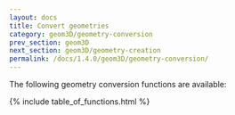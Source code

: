 ```yaml
---
layout: docs
title: Convert geometries
category: geom3D/geometry-conversion
prev_section: geom3D
next_section: geom3D/geometry-creation
permalink: /docs/1.4.0/geom3D/geometry-conversion/
---
```


The following geometry conversion functions are available:

{% include table_of_functions.html %}
